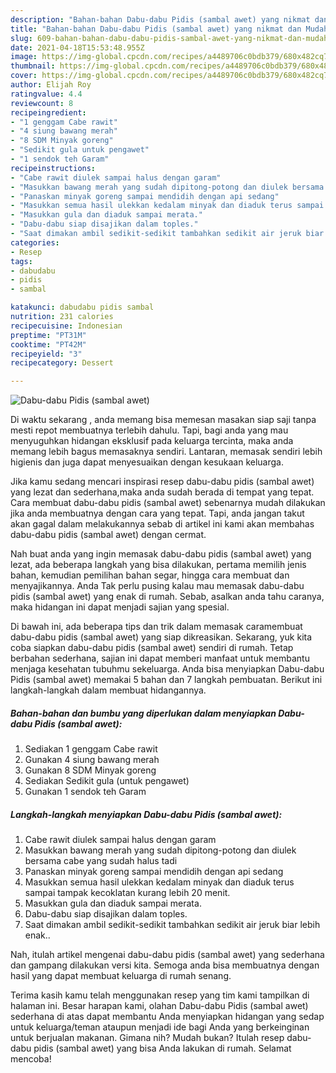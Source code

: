 ```yaml
---
description: "Bahan-bahan Dabu-dabu Pidis (sambal awet) yang nikmat dan Mudah Dibuat"
title: "Bahan-bahan Dabu-dabu Pidis (sambal awet) yang nikmat dan Mudah Dibuat"
slug: 609-bahan-bahan-dabu-dabu-pidis-sambal-awet-yang-nikmat-dan-mudah-dibuat
date: 2021-04-18T15:53:48.955Z
image: https://img-global.cpcdn.com/recipes/a4489706c0bdb379/680x482cq70/dabu-dabu-pidis-sambal-awet-foto-resep-utama.jpg
thumbnail: https://img-global.cpcdn.com/recipes/a4489706c0bdb379/680x482cq70/dabu-dabu-pidis-sambal-awet-foto-resep-utama.jpg
cover: https://img-global.cpcdn.com/recipes/a4489706c0bdb379/680x482cq70/dabu-dabu-pidis-sambal-awet-foto-resep-utama.jpg
author: Elijah Roy
ratingvalue: 4.4
reviewcount: 8
recipeingredient:
- "1 genggam Cabe rawit"
- "4 siung bawang merah"
- "8 SDM Minyak goreng"
- "Sedikit gula untuk pengawet"
- "1 sendok teh Garam"
recipeinstructions:
- "Cabe rawit diulek sampai halus dengan garam"
- "Masukkan bawang merah yang sudah dipitong-potong dan diulek bersama cabe yang sudah halus tadi"
- "Panaskan minyak goreng sampai mendidih dengan api sedang"
- "Masukkan semua hasil ulekkan kedalam minyak dan diaduk terus sampai tampak kecoklatan kurang lebih 20 menit."
- "Masukkan gula dan diaduk sampai merata."
- "Dabu-dabu siap disajikan dalam toples."
- "Saat dimakan ambil sedikit-sedikit tambahkan sedikit air jeruk biar lebih enak.."
categories:
- Resep
tags:
- dabudabu
- pidis
- sambal

katakunci: dabudabu pidis sambal 
nutrition: 231 calories
recipecuisine: Indonesian
preptime: "PT31M"
cooktime: "PT42M"
recipeyield: "3"
recipecategory: Dessert

---
```



![Dabu-dabu Pidis (sambal awet)](https://img-global.cpcdn.com/recipes/a4489706c0bdb379/680x482cq70/dabu-dabu-pidis-sambal-awet-foto-resep-utama.jpg)

Di waktu  sekarang , anda memang bisa memesan masakan siap saji tanpa mesti repot membuatnya terlebih dahulu. Tapi, bagi anda yang mau menyuguhkan hidangan eksklusif pada keluarga tercinta, maka anda memang lebih bagus memasaknya sendiri. Lantaran, memasak sendiri lebih higienis dan juga dapat menyesuaikan dengan kesukaan keluarga.

Jika kamu sedang mencari inspirasi resep dabu-dabu pidis (sambal awet) yang lezat dan sederhana,maka anda sudah berada di tempat yang tepat. Cara membuat dabu-dabu pidis (sambal awet)  sebenarnya mudah dilakukan jika anda membuatnya dengan cara yang tepat. Tapi, anda jangan takut akan gagal dalam melakukannya 
sebab di artikel ini kami akan membahas dabu-dabu pidis (sambal awet) dengan cermat.  



Nah buat anda yang ingin memasak dabu-dabu pidis (sambal awet) yang lezat, ada beberapa langkah yang bisa dilakukan, pertama memilih jenis bahan, kemudian pemilihan bahan segar, hingga cara membuat dan menyajikannya. Anda Tak perlu pusing kalau mau memasak dabu-dabu pidis (sambal awet) yang enak di rumah. Sebab, asalkan anda  tahu caranya, maka hidangan ini dapat menjadi sajian yang spesial.

Di bawah ini, ada beberapa tips dan trik dalam memasak caramembuat dabu-dabu pidis (sambal awet) yang siap dikreasikan. Sekarang, yuk kita coba siapkan dabu-dabu pidis (sambal awet) sendiri di rumah. Tetap berbahan sederhana, sajian ini dapat memberi manfaat untuk membantu menjaga kesehatan tubuhmu sekeluarga. Anda bisa menyiapkan Dabu-dabu Pidis (sambal awet) memakai 5 bahan dan 7 langkah pembuatan. Berikut ini langkah-langkah dalam membuat hidangannya.

<!--inarticleads1-->

##### Bahan-bahan dan bumbu yang diperlukan dalam menyiapkan Dabu-dabu Pidis (sambal awet):

1. Sediakan 1 genggam Cabe rawit
1. Gunakan 4 siung bawang merah
1. Gunakan 8 SDM Minyak goreng
1. Sediakan Sedikit gula (untuk pengawet)
1. Gunakan 1 sendok teh Garam




<!--inarticleads2-->

##### Langkah-langkah menyiapkan Dabu-dabu Pidis (sambal awet):

1. Cabe rawit diulek sampai halus dengan garam
1. Masukkan bawang merah yang sudah dipitong-potong dan diulek bersama cabe yang sudah halus tadi
1. Panaskan minyak goreng sampai mendidih dengan api sedang
1. Masukkan semua hasil ulekkan kedalam minyak dan diaduk terus sampai tampak kecoklatan kurang lebih 20 menit.
1. Masukkan gula dan diaduk sampai merata.
1. Dabu-dabu siap disajikan dalam toples.
1. Saat dimakan ambil sedikit-sedikit tambahkan sedikit air jeruk biar lebih enak..




Nah, itulah artikel mengenai  dabu-dabu pidis (sambal awet)  yang sederhana dan gampang dilakukan versi kita. Semoga anda bisa membuatnya dengan hasil yang dapat membuat keluarga di rumah senang. 

Terima kasih kamu telah menggunakan resep yang tim kami tampilkan di halaman ini. Besar harapan kami, olahan  Dabu-dabu Pidis (sambal awet) sederhana di atas dapat membantu Anda menyiapkan hidangan yang sedap untuk keluarga/teman ataupun menjadi ide bagi Anda yang berkeinginan untuk berjualan makanan. Gimana nih? Mudah bukan? Itulah resep dabu-dabu pidis (sambal awet) yang bisa Anda lakukan di rumah. Selamat mencoba!

